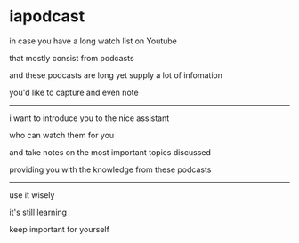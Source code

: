 # iapodcast

in case you have a long watch list on Youtube

that mostly consist from podcasts

and these podcasts are long yet supply a lot of infomation

you'd like to capture and even note

----

i want to introduce you to the nice assistant

who can watch them for you

and take notes on the most important topics discussed

providing you with the knowledge from these podcasts

----

use it wisely

it's still learning

keep important for yourself
